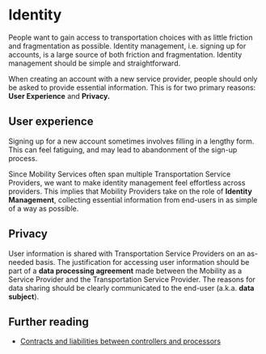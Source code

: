 # Identity

People want to gain access to transportation choices with as little friction and fragmentation as possible. Identity management, i.e. signing up for accounts, is a large source of both friction and fragmentation. Identity management should be simple and straightforward.

When creating an account with a new service provider, people should only be asked to provide essential information. This is for two primary reasons: **User Experience** and **Privacy.**

## User experience

Signing up for a new account sometimes involves filling in a lengthy form. This can feel fatiguing, and may lead to abandonment of the sign-up process.

Since Mobility Services often span multiple Transportation Service Providers, we want to make identity management feel effortless across providers. This implies that Mobility Providers take on the role of **Identity Management**, collecting essential information from end-users in as simple of a way as possible.

## Privacy

User information is shared with Transportation Service Providers on an as-needed basis. The justification for accessing user information should be part of a **data processing agreement** made between the Mobility as a Service Provider and the Transportation Service Provider. The reasons for data sharing should be clearly communicated to the end-user \(a.k.a. **data subject**\).

## Further reading

* [Contracts and liabilities between controllers and processors](https://ico.org.uk/media/about-the-ico/consultations/2014789/draft-gdpr-contracts-guidance-v1-for-consultation-september-2017.pdf)



